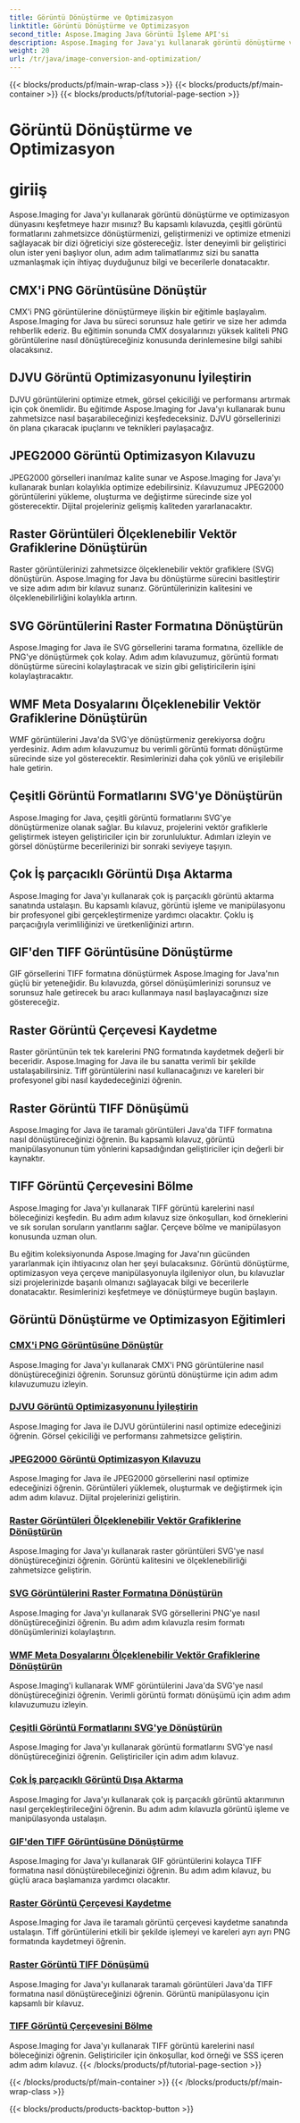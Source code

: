 ```yaml
---
title: Görüntü Dönüştürme ve Optimizasyon
linktitle: Görüntü Dönüştürme ve Optimizasyon
second_title: Aspose.Imaging Java Görüntü İşleme API'si
description: Aspose.Imaging for Java'yı kullanarak görüntü dönüştürme ve optimizasyon eğitimlerini keşfedin. Çeşitli görüntü formatlarını kolaylıkla dönüştürmeyi, geliştirmeyi ve optimize etmeyi öğrenin.
weight: 20
url: /tr/java/image-conversion-and-optimization/
---
```


{{< blocks/products/pf/main-wrap-class >}}
{{< blocks/products/pf/main-container >}}
{{< blocks/products/pf/tutorial-page-section >}}

# Görüntü Dönüştürme ve Optimizasyon


# giriiş

Aspose.Imaging for Java'yı kullanarak görüntü dönüştürme ve optimizasyon dünyasını keşfetmeye hazır mısınız? Bu kapsamlı kılavuzda, çeşitli görüntü formatlarını zahmetsizce dönüştürmenizi, geliştirmenizi ve optimize etmenizi sağlayacak bir dizi öğreticiyi size göstereceğiz. İster deneyimli bir geliştirici olun ister yeni başlıyor olun, adım adım talimatlarımız sizi bu sanatta uzmanlaşmak için ihtiyaç duyduğunuz bilgi ve becerilerle donatacaktır.

## CMX'i PNG Görüntüsüne Dönüştür

CMX'i PNG görüntülerine dönüştürmeye ilişkin bir eğitimle başlayalım. Aspose.Imaging for Java bu süreci sorunsuz hale getirir ve size her adımda rehberlik ederiz. Bu eğitimin sonunda CMX dosyalarınızı yüksek kaliteli PNG görüntülerine nasıl dönüştüreceğiniz konusunda derinlemesine bilgi sahibi olacaksınız.

## DJVU Görüntü Optimizasyonunu İyileştirin

DJVU görüntülerini optimize etmek, görsel çekiciliği ve performansı artırmak için çok önemlidir. Bu eğitimde Aspose.Imaging for Java'yı kullanarak bunu zahmetsizce nasıl başarabileceğinizi keşfedeceksiniz. DJVU görsellerinizi ön plana çıkaracak ipuçlarını ve teknikleri paylaşacağız.

## JPEG2000 Görüntü Optimizasyon Kılavuzu

JPEG2000 görselleri inanılmaz kalite sunar ve Aspose.Imaging for Java'yı kullanarak bunları kolaylıkla optimize edebilirsiniz. Kılavuzumuz JPEG2000 görüntülerini yükleme, oluşturma ve değiştirme sürecinde size yol gösterecektir. Dijital projeleriniz gelişmiş kaliteden yararlanacaktır.

## Raster Görüntüleri Ölçeklenebilir Vektör Grafiklerine Dönüştürün

Raster görüntülerinizi zahmetsizce ölçeklenebilir vektör grafiklere (SVG) dönüştürün. Aspose.Imaging for Java bu dönüştürme sürecini basitleştirir ve size adım adım bir kılavuz sunarız. Görüntülerinizin kalitesini ve ölçeklenebilirliğini kolaylıkla artırın.

## SVG Görüntülerini Raster Formatına Dönüştürün

Aspose.Imaging for Java ile SVG görsellerini tarama formatına, özellikle de PNG'ye dönüştürmek çok kolay. Adım adım kılavuzumuz, görüntü formatı dönüştürme sürecini kolaylaştıracak ve sizin gibi geliştiricilerin işini kolaylaştıracaktır.

## WMF Meta Dosyalarını Ölçeklenebilir Vektör Grafiklerine Dönüştürün

WMF görüntülerini Java'da SVG'ye dönüştürmeniz gerekiyorsa doğru yerdesiniz. Adım adım kılavuzumuz bu verimli görüntü formatı dönüştürme sürecinde size yol gösterecektir. Resimlerinizi daha çok yönlü ve erişilebilir hale getirin.

## Çeşitli Görüntü Formatlarını SVG'ye Dönüştürün

Aspose.Imaging for Java, çeşitli görüntü formatlarını SVG'ye dönüştürmenize olanak sağlar. Bu kılavuz, projelerini vektör grafiklerle geliştirmek isteyen geliştiriciler için bir zorunluluktur. Adımları izleyin ve görsel dönüştürme becerilerinizi bir sonraki seviyeye taşıyın.

## Çok İş parçacıklı Görüntü Dışa Aktarma

Aspose.Imaging for Java'yı kullanarak çok iş parçacıklı görüntü aktarma sanatında ustalaşın. Bu kapsamlı kılavuz, görüntü işleme ve manipülasyonu bir profesyonel gibi gerçekleştirmenize yardımcı olacaktır. Çoklu iş parçacığıyla verimliliğinizi ve üretkenliğinizi artırın.

## GIF'den TIFF Görüntüsüne Dönüştürme

GIF görsellerini TIFF formatına dönüştürmek Aspose.Imaging for Java'nın güçlü bir yeteneğidir. Bu kılavuzda, görsel dönüşümlerinizi sorunsuz ve sorunsuz hale getirecek bu aracı kullanmaya nasıl başlayacağınızı size göstereceğiz.

## Raster Görüntü Çerçevesi Kaydetme

Raster görüntünün tek tek karelerini PNG formatında kaydetmek değerli bir beceridir. Aspose.Imaging for Java ile bu sanatta verimli bir şekilde ustalaşabilirsiniz. Tiff görüntülerini nasıl kullanacağınızı ve kareleri bir profesyonel gibi nasıl kaydedeceğinizi öğrenin.

## Raster Görüntü TIFF Dönüşümü

Aspose.Imaging for Java ile taramalı görüntüleri Java'da TIFF formatına nasıl dönüştüreceğinizi öğrenin. Bu kapsamlı kılavuz, görüntü manipülasyonunun tüm yönlerini kapsadığından geliştiriciler için değerli bir kaynaktır.

## TIFF Görüntü Çerçevesini Bölme

Aspose.Imaging for Java'yı kullanarak TIFF görüntü karelerini nasıl böleceğinizi keşfedin. Bu adım adım kılavuz size önkoşulları, kod örneklerini ve sık sorulan soruların yanıtlarını sağlar. Çerçeve bölme ve manipülasyon konusunda uzman olun.

Bu eğitim koleksiyonunda Aspose.Imaging for Java'nın gücünden yararlanmak için ihtiyacınız olan her şeyi bulacaksınız. Görüntü dönüştürme, optimizasyon veya çerçeve manipülasyonuyla ilgileniyor olun, bu kılavuzlar sizi projelerinizde başarılı olmanızı sağlayacak bilgi ve becerilerle donatacaktır. Resimlerinizi keşfetmeye ve dönüştürmeye bugün başlayın.
## Görüntü Dönüştürme ve Optimizasyon Eğitimleri
### [CMX'i PNG Görüntüsüne Dönüştür](./convert-cmx-to-png-image/)
Aspose.Imaging for Java'yı kullanarak CMX'i PNG görüntülerine nasıl dönüştüreceğinizi öğrenin. Sorunsuz görüntü dönüştürme için adım adım kılavuzumuzu izleyin.
### [DJVU Görüntü Optimizasyonunu İyileştirin](./improve-djvu-image-optimization/)
Aspose.Imaging for Java ile DJVU görüntülerini nasıl optimize edeceğinizi öğrenin. Görsel çekiciliği ve performansı zahmetsizce geliştirin.
### [JPEG2000 Görüntü Optimizasyon Kılavuzu](./jpeg2000-image-optimization-guide/)
Aspose.Imaging for Java ile JPEG2000 görsellerini nasıl optimize edeceğinizi öğrenin. Görüntüleri yüklemek, oluşturmak ve değiştirmek için adım adım kılavuz. Dijital projelerinizi geliştirin.
### [Raster Görüntüleri Ölçeklenebilir Vektör Grafiklerine Dönüştürün](./convert-raster-images-to-scalable-vector-graphics/)
Aspose.Imaging for Java'yı kullanarak raster görüntüleri SVG'ye nasıl dönüştüreceğinizi öğrenin. Görüntü kalitesini ve ölçeklenebilirliği zahmetsizce geliştirin.
### [SVG Görüntülerini Raster Formatına Dönüştürün](./convert-svg-images-to-raster-format/)
Aspose.Imaging for Java'yı kullanarak SVG görsellerini PNG'ye nasıl dönüştüreceğinizi öğrenin. Bu adım adım kılavuzla resim formatı dönüşümlerinizi kolaylaştırın.
### [WMF Meta Dosyalarını Ölçeklenebilir Vektör Grafiklerine Dönüştürün](./convert-wmf-metafiles-to-scalable-vector-graphics/)
Aspose.Imaging'i kullanarak WMF görüntülerini Java'da SVG'ye nasıl dönüştüreceğinizi öğrenin. Verimli görüntü formatı dönüşümü için adım adım kılavuzumuzu izleyin.
### [Çeşitli Görüntü Formatlarını SVG'ye Dönüştürün](./convert-various-image-formats-to-svg/)
Aspose.Imaging for Java'yı kullanarak görüntü formatlarını SVG'ye nasıl dönüştüreceğinizi öğrenin. Geliştiriciler için adım adım kılavuz.
### [Çok İş parçacıklı Görüntü Dışa Aktarma](./multi-threaded-image-export/)
Aspose.Imaging for Java'yı kullanarak çok iş parçacıklı görüntü aktarımının nasıl gerçekleştirileceğini öğrenin. Bu adım adım kılavuzla görüntü işleme ve manipülasyonda ustalaşın.
### [GIF'den TIFF Görüntüsüne Dönüştürme](./gif-to-tiff-image-conversion/)
Aspose.Imaging for Java'yı kullanarak GIF görüntülerini kolayca TIFF formatına nasıl dönüştürebileceğinizi öğrenin. Bu adım adım kılavuz, bu güçlü araca başlamanıza yardımcı olacaktır.
### [Raster Görüntü Çerçevesi Kaydetme](./raster-image-frame-saving/)
Aspose.Imaging for Java ile taramalı görüntü çerçevesi kaydetme sanatında ustalaşın. Tiff görüntülerini etkili bir şekilde işlemeyi ve kareleri ayrı ayrı PNG formatında kaydetmeyi öğrenin.
### [Raster Görüntü TIFF Dönüşümü](./raster-image-tiff-conversion/)
Aspose.Imaging for Java'yı kullanarak taramalı görüntüleri Java'da TIFF formatına nasıl dönüştüreceğinizi öğrenin. Görüntü manipülasyonu için kapsamlı bir kılavuz.
### [TIFF Görüntü Çerçevesini Bölme](./tiff-image-frame-splitting/)
Aspose.Imaging for Java'yı kullanarak TIFF görüntü karelerini nasıl böleceğinizi öğrenin. Geliştiriciler için önkoşullar, kod örneği ve SSS içeren adım adım kılavuz.
{{< /blocks/products/pf/tutorial-page-section >}}

{{< /blocks/products/pf/main-container >}}
{{< /blocks/products/pf/main-wrap-class >}}

{{< blocks/products/products-backtop-button >}}
